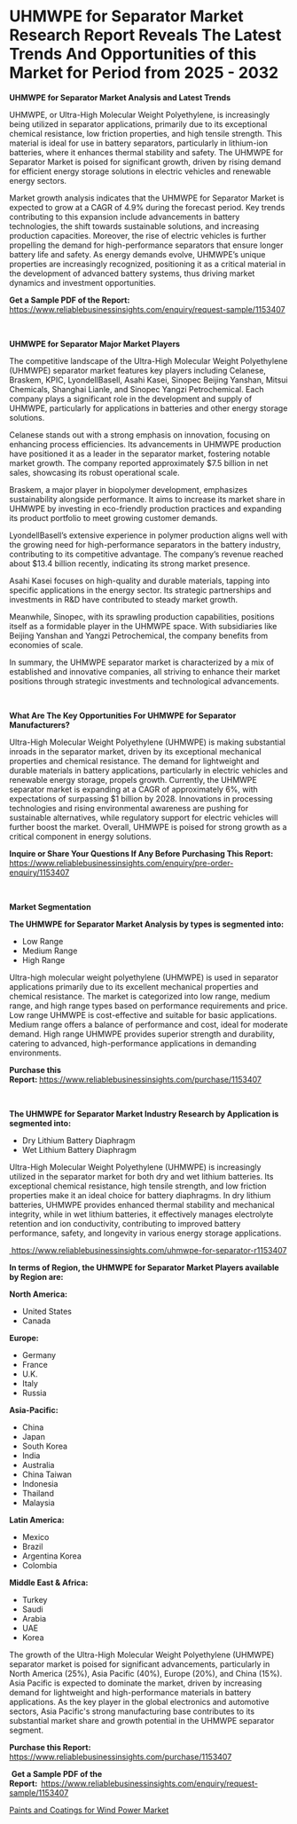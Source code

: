 <p><h1>UHMWPE for Separator Market Research Report Reveals The Latest Trends And Opportunities of this Market for Period from 2025 - 2032</h1></p><p><strong>UHMWPE for Separator Market Analysis and Latest Trends</strong></p>
<p><p>UHMWPE, or Ultra-High Molecular Weight Polyethylene, is increasingly being utilized in separator applications, primarily due to its exceptional chemical resistance, low friction properties, and high tensile strength. This material is ideal for use in battery separators, particularly in lithium-ion batteries, where it enhances thermal stability and safety. The UHMWPE for Separator Market is poised for significant growth, driven by rising demand for efficient energy storage solutions in electric vehicles and renewable energy sectors.</p><p>Market growth analysis indicates that the UHMWPE for Separator Market is expected to grow at a CAGR of 4.9% during the forecast period. Key trends contributing to this expansion include advancements in battery technologies, the shift towards sustainable solutions, and increasing production capacities. Moreover, the rise of electric vehicles is further propelling the demand for high-performance separators that ensure longer battery life and safety. As energy demands evolve, UHMWPE’s unique properties are increasingly recognized, positioning it as a critical material in the development of advanced battery systems, thus driving market dynamics and investment opportunities.</p></p>
<p><strong>Get a Sample PDF of the Report:&nbsp;</strong> <a href="https://www.reliablebusinessinsights.com/enquiry/request-sample/1153407?utm_campaign=3384&utm_medium=2&utm_source=Github&utm_content=ia&utm_term=04042025&utm_id=uhmwpe-for-separator">https://www.reliablebusinessinsights.com/enquiry/request-sample/1153407</a></p>
<p>&nbsp;</p>
<p><strong>UHMWPE for Separator Major Market Players</strong></p>
<p><p>The competitive landscape of the Ultra-High Molecular Weight Polyethylene (UHMWPE) separator market features key players including Celanese, Braskem, KPIC, LyondellBasell, Asahi Kasei, Sinopec Beijing Yanshan, Mitsui Chemicals, Shanghai Lianle, and Sinopec Yangzi Petrochemical. Each company plays a significant role in the development and supply of UHMWPE, particularly for applications in batteries and other energy storage solutions.</p><p>Celanese stands out with a strong emphasis on innovation, focusing on enhancing process efficiencies. Its advancements in UHMWPE production have positioned it as a leader in the separator market, fostering notable market growth. The company reported approximately $7.5 billion in net sales, showcasing its robust operational scale.</p><p>Braskem, a major player in biopolymer development, emphasizes sustainability alongside performance. It aims to increase its market share in UHMWPE by investing in eco-friendly production practices and expanding its product portfolio to meet growing customer demands.</p><p>LyondellBasell’s extensive experience in polymer production aligns well with the growing need for high-performance separators in the battery industry, contributing to its competitive advantage. The company’s revenue reached about $13.4 billion recently, indicating its strong market presence.</p><p>Asahi Kasei focuses on high-quality and durable materials, tapping into specific applications in the energy sector. Its strategic partnerships and investments in R&D have contributed to steady market growth.</p><p>Meanwhile, Sinopec, with its sprawling production capabilities, positions itself as a formidable player in the UHMWPE space. With subsidiaries like Beijing Yanshan and Yangzi Petrochemical, the company benefits from economies of scale.</p><p>In summary, the UHMWPE separator market is characterized by a mix of established and innovative companies, all striving to enhance their market positions through strategic investments and technological advancements.</p></p>
<p>&nbsp;</p>
<p><strong>What Are The Key Opportunities For UHMWPE for Separator Manufacturers?</strong></p>
<p><p>Ultra-High Molecular Weight Polyethylene (UHMWPE) is making substantial inroads in the separator market, driven by its exceptional mechanical properties and chemical resistance. The demand for lightweight and durable materials in battery applications, particularly in electric vehicles and renewable energy storage, propels growth. Currently, the UHMWPE separator market is expanding at a CAGR of approximately 6%, with expectations of surpassing $1 billion by 2028. Innovations in processing technologies and rising environmental awareness are pushing for sustainable alternatives, while regulatory support for electric vehicles will further boost the market. Overall, UHMWPE is poised for strong growth as a critical component in energy solutions.</p></p>
<p><strong>Inquire or Share Your Questions If Any Before Purchasing This Report:</strong> <a href="https://www.reliablebusinessinsights.com/enquiry/pre-order-enquiry/1153407?utm_campaign=3384&utm_medium=2&utm_source=Github&utm_content=ia&utm_term=04042025&utm_id=uhmwpe-for-separator">https://www.reliablebusinessinsights.com/enquiry/pre-order-enquiry/1153407</a></p>
<p>&nbsp;</p>
<p><strong>Market Segmentation</strong></p>
<p><strong>The UHMWPE for Separator Market Analysis by types is segmented into:</strong></p>
<p><ul><li>Low Range</li><li>Medium Range</li><li>High Range</li></ul></p>
<p><p>Ultra-high molecular weight polyethylene (UHMWPE) is used in separator applications primarily due to its excellent mechanical properties and chemical resistance. The market is categorized into low range, medium range, and high range types based on performance requirements and price. Low range UHMWPE is cost-effective and suitable for basic applications. Medium range offers a balance of performance and cost, ideal for moderate demand. High range UHMWPE provides superior strength and durability, catering to advanced, high-performance applications in demanding environments.</p></p>
<p><strong>Purchase this Report:&nbsp;</strong><a href="https://www.reliablebusinessinsights.com/purchase/1153407?utm_campaign=3384&utm_medium=2&utm_source=Github&utm_content=ia&utm_term=04042025&utm_id=uhmwpe-for-separator">https://www.reliablebusinessinsights.com/purchase/1153407</a></p>
<p>&nbsp;</p>
<p><strong>The UHMWPE for Separator Market Industry Research by Application is segmented into:</strong></p>
<p><ul><li>Dry Lithium Battery Diaphragm</li><li>Wet Lithium Battery Diaphragm</li></ul></p>
<p><p>Ultra-High Molecular Weight Polyethylene (UHMWPE) is increasingly utilized in the separator market for both dry and wet lithium batteries. Its exceptional chemical resistance, high tensile strength, and low friction properties make it an ideal choice for battery diaphragms. In dry lithium batteries, UHMWPE provides enhanced thermal stability and mechanical integrity, while in wet lithium batteries, it effectively manages electrolyte retention and ion conductivity, contributing to improved battery performance, safety, and longevity in various energy storage applications.</p></p>
<p><a href="https://www.reliablebusinessinsights.com/uhmwpe-for-separator-r1153407?utm_campaign=3384&utm_medium=2&utm_source=Github&utm_content=ia&utm_term=04042025&utm_id=uhmwpe-for-separator">&nbsp;https://www.reliablebusinessinsights.com/uhmwpe-for-separator-r1153407</a></p>
<p><strong>In terms of Region, the UHMWPE for Separator Market Players available by Region are:</strong></p>
<p>
    <p> <strong> North America: </strong>
        <ul>
            <li>United States</li>
            <li>Canada</li>
        </ul>
        </p> 
    <p> <strong> Europe: </strong>
        <ul>
            <li>Germany</li>
            <li>France</li>
            <li>U.K.</li>
            <li>Italy</li>
            <li>Russia</li>
        </ul>
        </p> 
    <p> <strong> Asia-Pacific: </strong>
        <ul>
            <li>China</li>
            <li>Japan</li>
            <li>South Korea</li>
            <li>India</li>
            <li>Australia</li>
            <li>China Taiwan</li>
            <li>Indonesia</li>
            <li>Thailand</li>
            <li>Malaysia</li>
        </ul>
        </p> 
    <p> <strong> Latin America: </strong>
        <ul>
            <li>Mexico</li>
            <li>Brazil</li>
            <li>Argentina Korea</li>
            <li>Colombia</li>
        </ul>
        </p> 
    <p> <strong> Middle East & Africa: </strong>
        <ul>
            <li>Turkey</li>
            <li>Saudi</li>
            <li>Arabia</li>
            <li>UAE</li>
            <li>Korea</li>
        </ul>
    </p>
    </p>
<p><p>The growth of the Ultra-High Molecular Weight Polyethylene (UHMWPE) separator market is poised for significant advancements, particularly in North America (25%), Asia Pacific (40%), Europe (20%), and China (15%). Asia Pacific is expected to dominate the market, driven by increasing demand for lightweight and high-performance materials in battery applications. As the key player in the global electronics and automotive sectors, Asia Pacific's strong manufacturing base contributes to its substantial market share and growth potential in the UHMWPE separator segment.</p></p>
<p><strong>Purchase this Report: </strong><a href="https://www.reliablebusinessinsights.com/purchase/1153407?utm_campaign=3384&utm_medium=2&utm_source=Github&utm_content=ia&utm_term=04042025&utm_id=uhmwpe-for-separator">https://www.reliablebusinessinsights.com/purchase/1153407</a></p>
<p>&nbsp;<strong>Get a Sample PDF of the Report:&nbsp;&nbsp;</strong><a href="https://www.reliablebusinessinsights.com/enquiry/request-sample/1153407?utm_campaign=3384&utm_medium=2&utm_source=Github&utm_content=ia&utm_term=04042025&utm_id=uhmwpe-for-separator">https://www.reliablebusinessinsights.com/enquiry/request-sample/1153407</a></p>
<p><strong></strong></p>
<p><p><a href="https://github.com/siertnamba7u/Market-Research-Report-List-1/blob/main/paints-and-coatings-for-wind-power-market.md?utm_campaign=3384&utm_medium=2&utm_source=Github&utm_content=ia&utm_term=04042025&utm_id=uhmwpe-for-separator">Paints and Coatings for Wind Power Market</a></p></p>